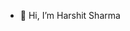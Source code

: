 - 👋 Hi, I’m Harshit Sharma


<!---
harshit-456/harshit-456 is a ✨ special ✨ repository because its `README.md` (this file) appears on your GitHub profile.
You can click the Preview link to take a look at your changes.
--->
